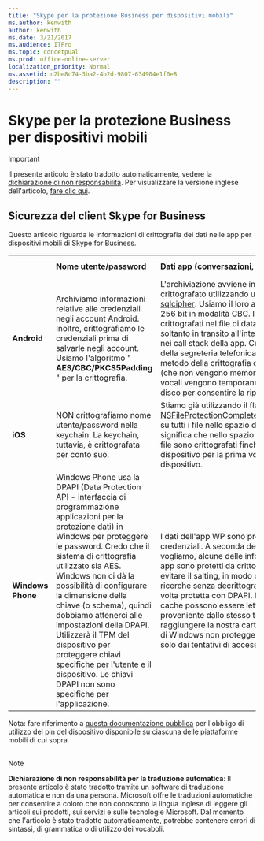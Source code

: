 ```yaml
---
title: "Skype per la protezione Business per dispositivi mobili"
ms.author: kenwith
author: kenwith
ms.date: 3/21/2017
ms.audience: ITPro
ms.topic: concetpual
ms.prod: office-online-server
localization_priority: Normal
ms.assetid: d2be8c74-3ba2-4b2d-9807-634904e1f0e8
description: ""
---
```


# Skype per la protezione Business per dispositivi mobili

> [!IMPORTANT]
> Il presente articolo è stato tradotto automaticamente, vedere la [dichiarazione di non responsabilità](d2be8c74-3ba2-4b2d-9807-634904e1f0e8.md#MT_Footer). Per visualizzare la versione inglese dell'articolo, [fare clic qui](https://support.office.com/en-us/article/d2be8c74-3ba2-4b2d-9807-634904e1f0e8). 
  
## Sicurezza del client Skype for Business

Questo articolo riguarda le informazioni di crittografia dei dati nelle app per dispositivi mobili di Skype for Business.
  
|||||
|:-----|:-----|:-----|:-----|
||**Nome utente/password** <br/> |**Dati app (conversazioni, elenco contatti, riunioni)** <br/> |**Log diagnostici** <br/> |
|**Android** <br/> |Archiviamo informazioni relative alle credenziali negli account Android. Inoltre, crittografiamo le credenziali prima di salvarle negli account. Usiamo l'algoritmo " **AES/CBC/PKCS5Padding** " per la crittografia. <br/> |L'archiviazione avviene in un database SQL crittografato utilizzando una libreria chiamata [sqlcipher](https://www.zetetic.net/sqlcipher/design/). Usiamo il loro algoritmo predefinito di AES a 256 bit in modalità CBC. I dati a riposo sono sempre crittografati nel file di database e sono in chiaro soltanto in transito all'interno della memoria volatile e nei call stack della app. Crittografiamo anche i file della segreteria telefonica utilizzando lo stesso metodo della crittografia di nome utente e password (che non vengono memorizzati nel DB). I messaggi vocali vengono temporaneamente non crittografati su disco per consentire la riproduzione.  <br/> |Queste informazioni non sono crittografate.  <br/> |
|**iOS** <br/> |NON crittografiamo nome utente/password nella keychain. La keychain, tuttavia, è crittografata per conto suo.  <br/> |Stiamo già utilizzando il flag di protezione dati [NSFileProtectionCompleteUntilFirstUserAuthentication](https://developer.apple.com/reference/foundation/fileprotectiontype/1616633-completeuntilfirstuserauthentica) su tutti i file nello spazio di archiviazione della app. Ciò significa che nello spazio di archiviazione della app i file sono crittografati finché l'utente non sblocca il dispositivo per la prima volta dopo il riavvio del dispositivo. <br/> |Queste informazioni non sono crittografate.  <br/> |
|**Windows Phone** <br/> |Windows Phone usa la DPAPI (Data Protection API - interfaccia di programmazione applicazioni per la protezione dati) in Windows per proteggere le password. Credo che il sistema di crittografia utilizzato sia AES. Windows non ci dà la possibilità di configurare la dimensione della chiave (o schema), quindi dobbiamo attenerci alle impostazioni della DPAPI. Utilizzerà il TPM del dispositivo per proteggere chiavi specifiche per l'utente e il dispositivo. Le chiavi DPAPI non sono specifiche per l'applicazione.  <br/> |I dati dell'app WP sono protetti con [DPAP](https://msdn.microsoft.com/en-us/library/windows/apps/hh487164%28v=vs.105%29.aspx)I, come le credenziali. A seconda del livello di dettagli che vogliamo, alcune delle informazioni di indice per i dati app sono protetti da crittografia AES (non DPAPI) per evitare il salting, in modo che possiamo effettuare ricerche senza decrittografare, e quella chiave è a sua volta protetta con DPAPI. I dati memorizzati nella cache possono essere letti da qualsiasi processo proveniente dallo stesso telefono, purché possa raggiungere la nostra cartella dei dati. La crittografia di Windows non protegge dalla violazione sandbox, solo dai tentativi di accesso esterni.  <br/> |Queste informazioni non sono crittografate.  <br/> |
   
Nota: fare riferimento a [questa documentazione pubblica](https://docs.microsoft.com/it-it/InTune/deploy-use/introduction-to-device-compliance-policies-in-microsoft-intune) per l'obbligo di utilizzo del pin del dispositivo disponibile su ciascuna delle piattaforme mobili di cui sopra
  
## 
<a name="MT_Footer"> </a>

> [!NOTE]
> **Dichiarazione di non responsabilità per la traduzione automatica**: Il presente articolo è stato tradotto tramite un software di traduzione automatica e non da una persona. Microsoft offre le traduzioni automatiche per consentire a coloro che non conoscono la lingua inglese di leggere gli articoli sui prodotti, sui servizi e sulle tecnologie Microsoft. Dal momento che l'articolo è stato tradotto automaticamente, potrebbe contenere errori di sintassi, di grammatica o di utilizzo dei vocaboli. 
  

